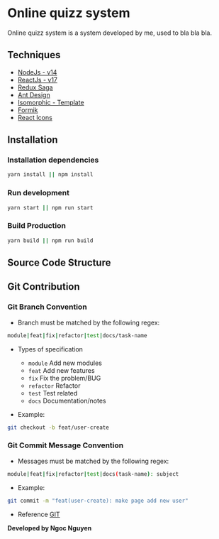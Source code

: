 # Online quizz system
Online quizz system is a system developed by me, used to bla bla bla.

## Techniques
- [NodeJs - v14](https://nodejs.org/en/docs/)
- [ReactJs - v17](https://reactjs.org/docs/getting-started.html)
- [Redux Saga](https://redux-saga.js.org/docs/introduction/GettingStarted)
- [Ant Design](https://ant.design/docs/react/introduce)
- [Isomorphic - Template](https://isomorphic.redq.io/dashboard)
- [Formik](https://formik.org/docs/overview)
- [React Icons](https://react-icons.github.io/react-icons/)

## Installation
### Installation dependencies

```bash
yarn install || npm install

```

### Run development

```bash
yarn start || npm run start
```

### Build Production

```bash
yarn build || npm run build
```

## Source Code Structure

## Git Contribution
### Git Branch Convention
- Branch must be matched by the following regex:
```bash
module|feat|fix|refactor|test|docs/task-name
```

- Types of specification
  - `module` Add new modules
  - `feat` Add new features
  - `fix` Fix the problem/BUG
  - `refactor` Refactor
  - `test` Test related
  - `docs` Documentation/notes

- Example:
```bash
git checkout -b feat/user-create
```

### Git Commit Message Convention
- Messages must be matched by the following regex:
```bash
module|feat|fix|refactor|test|docs(task-name): subject
```

- Example:
```bash
git commit -m "feat(user-create): make page add new user"
```

- Reference [GIT](https://github.com/vuejs/vue/blob/dev/.github/COMMIT_CONVENTION.md)

**Developed by Ngoc Nguyen**
